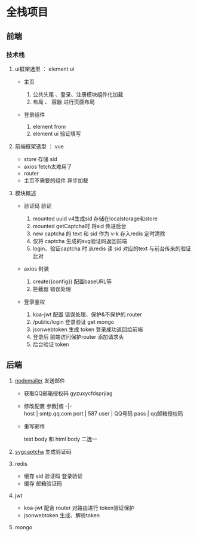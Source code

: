 # 全栈项目

## 前端

### 技术栈 

1. ui框架选型  ：  element ui

    - 主页
        1. 公共头尾 、登录、注册模块组件化加载
        2. 布局 、 容器   进行页面布局
        
    - 登录组件
        1. element from
        2. element ui 验证填写
  
2. 前端框架选型 ： vue

    - store     存储 sid
    - axios     fetch太难用了
    - router    
    - 主页不需要的组件   异步加载

3. 模块概述

    - 验证码 验证
        1. mounted uuid v4生成sid 存储在localstorage和store
        2. mounted getCaptcha时   将sid  传进后台  
        3. new captcha 的 text 和 sid 作为 v-k 存入redis 定时清除
        4. 仅将 captcha 生成的svg验证码返回前端
        3. login、验证captcha 时  从redis 读 sid 对应的text 与前台传来的验证比对

    - axios 封装
        1. create({config})  配置baseURL等
        2. 拦截器 错误处理

    - 登录鉴权
        1. koa-jwt 配置 错误处理、保护&不保护的 router
        2. /public/login 登录验证 get mongo  
        3. jsonwebtoken  生成 token 登录成功返回给前端
        4. 登录后  前端访问保护router   添加请求头 
        5. 后台验证  token   


## 后端

1. [nodemailer](https://www.npmjs.com/package/nodemailer)    发送邮件

    - 获取QQ邮箱授权码  gyzuxycfdsprjiag
    - 修改配置
        参数|值
        -|-  
        host | smtp.qq.com
        port | 587
        user | QQ号码
        pass | qq邮箱授权码
    - 重写邮件
    
        text body  和 html body 二选一
    
2. [svgcaptcha](https://www.npmjs.com/package/svg-captcha)     生成验证码

3. redis 

    - 缓存 sid 验证码    登录验证
    - 缓存 邮箱验证码     

4. jwt 

    - koa-jwt    配合 router 对路由进行  token验证保护
    - jsonwebtoken   生成、解析token

5. mongo




